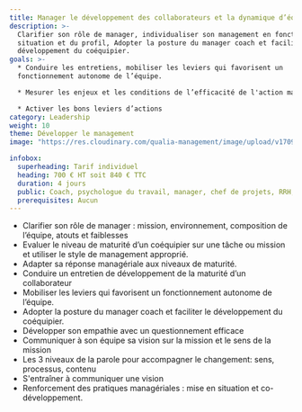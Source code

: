 ```yaml
---
title: Manager le développement des collaborateurs et la dynamique d’équipe
description: >-
  Clarifier son rôle de manager, individualiser son management en fonction de la
  situation et du profil, Adopter la posture du manager coach et faciliter le
  développement du coéquipier.
goals: >-
  * Conduire les entretiens, mobiliser les leviers qui favorisent un
  fonctionnement autonome de l’équipe.

  * Mesurer les enjeux et les conditions de l’efficacité de l'action managériale

  * Activer les bons leviers d’actions
category: Leadership
weight: 10
theme: Développer le management
image: "https://res.cloudinary.com/qualia-management/image/upload/v1709193921/flower_xtyxkp.jpg"

infobox:
  superheading: Tarif individuel
  heading: 700 € HT soit 840 € TTC
  duration: 4 jours
  public: Coach, psychologue du travail, manager, chef de projets, RRH, consultant
  prerequisites: Aucun
---
```


- Clarifier son rôle de manager : mission, environnement, composition de l’équipe, atouts et faiblesses
- Evaluer le niveau de maturité d’un coéquipier sur une tâche ou mission et utiliser le style de management approprié.
- Adapter sa réponse managériale aux niveaux de maturité.
- Conduire un entretien de développement de la maturité d’un collaborateur
- Mobiliser les leviers qui favorisent un fonctionnement autonome de l’équipe.
- Adopter la posture du manager coach et faciliter le développement du coéquipier.
- Développer son empathie avec un questionnement efficace
- Communiquer à son équipe sa vision sur la mission et le sens de la mission
- Les 3 niveaux de la parole pour accompagner le changement: sens, processus, contenu
- S'entraîner à communiquer une vision
- Renforcement des pratiques managériales : mise en situation et co-développement.
